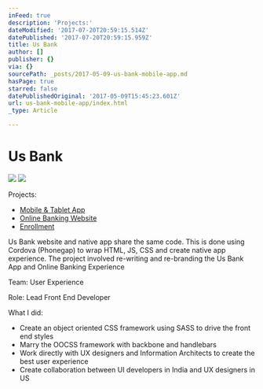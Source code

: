 ```yaml
---
inFeed: true
description: 'Projects:'
dateModified: '2017-07-20T20:59:15.514Z'
datePublished: '2017-07-20T20:59:15.959Z'
title: Us Bank
author: []
publisher: {}
via: {}
sourcePath: _posts/2017-05-09-us-bank-mobile-app.md
hasPage: true
starred: false
datePublishedOriginal: '2017-05-09T15:45:23.601Z'
url: us-bank-mobile-app/index.html
_type: Article

---
```

# Us Bank
![](https://the-grid-user-content.s3-us-west-2.amazonaws.com/95dfcd99-639a-48e1-8071-e123cfd8cc3b.png)
![](https://the-grid-user-content.s3-us-west-2.amazonaws.com/76564a86-1eb9-4da3-a52a-3e97d6a49fbc.png)

Projects:

* [Mobile & Tablet App][0]
* [Online Banking Website][1]
* [Enrollment][2]

Us Bank website and native app share the same code. This is done using Cordova (Phonegap) to wrap HTML, JS, CSS and create native app experience. The project involved re-writing and re-branding the Us Bank App and Online Banking Experience

Team: User Experience

Role: Lead Front End Developer

What I did:

* Create an object oriented CSS framework using SASS to drive the front end styles
* Marry the OOCSS framework with backbone and handlebars
* Work directly with UX designers and Information Architects to create the best user experience
* Create collaboration between UI developers in India and UX designers in US

[0]: https://www.usbank.com/mobile/mobile-app.html
[1]: https://www.usbank.com/online-banking/internet-banking.html "Online Banking Website"
[2]: https://onlinebanking.usbank.com/Auth/EnrollmentDesktop/Verification